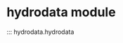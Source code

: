 <!--
 * @Author: Wenyu Ouyang
 * @Date: 2023-10-26 08:41:30
 * @LastEditTime: 2024-02-12 15:34:51
 * @LastEditors: Wenyu Ouyang
 * @Description: 
 * @FilePath: \hydrodata\docs\hydrodata.md
 * Copyright (c) 2023-2024 Wenyu Ouyang. All rights reserved.
-->
 
# hydrodata module

::: hydrodata.hydrodata